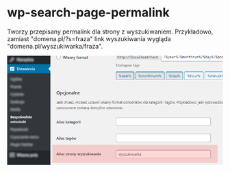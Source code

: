 # wp-search-page-permalink
 Tworzy przepisany permalink dla strony z wyszukiwaniem. Przykładowo, zamiast "domena.pl/?s=fraza" link wyszukiwania wygląda "domena.pl/wyszukiwarka/fraza".

![screenshot](/screenshot.png?raw=true "screenshot")
